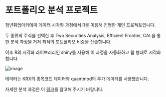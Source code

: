 # 포트폴리오 분석 프로젝트

청년취업아카데미 데이터 시각화 과정에서 R을 이용해 진행한 개인 프로젝트입니다. 

두 종류의 주식을 선택한 후 Two Securities Analysis, Efficient Frontier, CAL을 통한 분석 과정을 거쳐 최적의 포트폴리오 비중을 산출합니다.

이후 R의 시각화 라이브러리인 shiny를 사용해 이 과정을 자동화하고 웹 형태로 시각화합니다.

![image](https://github.com/yeonleaf/portfolio_analysis/assets/91470133/64c372ed-68d6-41f0-8480-00526bc04a96)

데이터는 KRX의 종목코드 데이터와 quantmod의 주가 데이터를 사용했습니다.

자세한 분석 과정은 이 [링크](https://github.com/yeonleaf/portfolio_analysis/blob/2a78e1d87ae481fabe09fed96004b50b8e503d72/R_Project_JOJUYEON.pdf)를 참고해 주시기 바랍니다.


